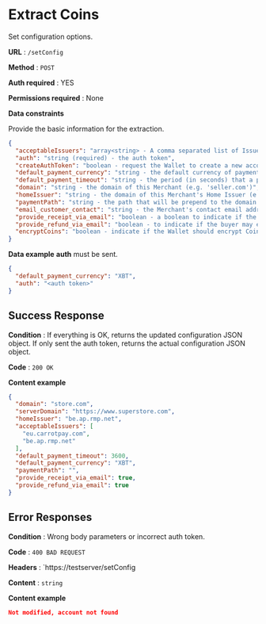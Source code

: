 # Extract Coins

Set configuration options.

**URL** : `/setConfig`

**Method** : `POST`

**Auth required** : YES

**Permissions required** : None

**Data constraints**

Provide the basic information for the extraction.

```json
{
  "acceptableIssuers": "array<string> - A comma separated list of Issuer domains whose Coins are acceptable (e.g. [(eu.carrotpay.com), bitex.com])",
  "auth": "string (required) - the auth token",
  "createAuthToken": "boolean - request the Wallet to create a new account and to store the authentication token in an 'auth' element in the config file. If 'auth' already exists, this setting is ignored",
  "default_payment_currency": "string - the default currency of payments (e.g. 'XBT')",
  "default_payment_timeout": "string - the period (in seconds) that a payment request is valid when expires parameter is not set",
  "domain": "string - the domain of this Merchant (e.g. 'seller.com')",
  "homeIssuer": "string - the domain of this Merchant's Home Issuer (e.g. 'eu.carrotpay.com')",
  "paymentPath": "string - the path that will be prepend to the domain to reach the /payment function that receives the payment Coins",
  "email_customer_contact": "string - the Merchant's contact email address. The configuration value may be overridden by passing a 'email.contact' element in the parameter to /createPaymentRequest",
  "provide_receipt_via_email": "boolean - a boolean to indicate if the buyer may expect a payment receipt, upon the occasion of providing an email address during payment",
  "provide_refund_via_email": "boolean - to indicate if the buyer may expect the possibility of a refund",
  "encryptCoins": "boolean - indicate if the Wallet should encrypt Coins while they are stored in the database",
}
```

**Data example** **auth** must be sent.

```json
{
  "default_payment_currency": "XBT",
  "auth": "<auth token>"
}
```

## Success Response

**Condition** : If everything is OK, returns the updated configuration JSON object. If only sent the auth token, returns the actual configuration JSON object.

**Code** : `200 OK`

**Content example**

```json
{
  "domain": "store.com",
  "serverDomain": "https://www.superstore.com",
  "homeIssuer": "be.ap.rmp.net",
  "acceptableIssuers": [
    "eu.carrotpay.com",
    "be.ap.rmp.net"
  ],
  "default_payment_timeout": 3600,
  "default_payment_currency": "XBT",
  "paymentPath": "",
  "provide_receipt_via_email": true,
  "provide_refund_via_email": true
}
```

## Error Responses

**Condition** : Wrong body parameters or incorrect auth token.

**Code** : `400 BAD REQUEST`

**Headers** : `https://testserver/setConfig

**Content** : `string`

**Content example**

```json
Not modified, account not found
```
